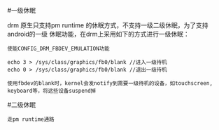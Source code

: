 #一级休眠

drm 原生只支持pm runtime 的休眠方式，不支持一级二级休眠，为了支持android的一级
休眠功能，在drm上采用如下的方式进行一级休眠：

    使能CONFIG_DRM_FBDEV_EMULATION功能

    echo 3 > /sys/class/graphics/fb0/blank //进入一级待机
    echo 0 > /sys/class/graphics/fb0/blank //退出一级待机

    使用fbdev的blank时，kernel会发notify到需要一级待机的设备，如touchscreen,
    keyboard等，将这些设备suspend掉

#二级休眠

    走pm runtime通路
